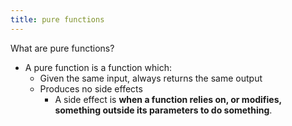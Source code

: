 ```yaml
---
title: pure functions
---
```

What are pure functions?
- A pure function is a function which:
	- Given the same input, always returns the same output
	- Produces no side effects
		- A side effect is **when a function relies on, or modifies, something outside its parameters to do something**.